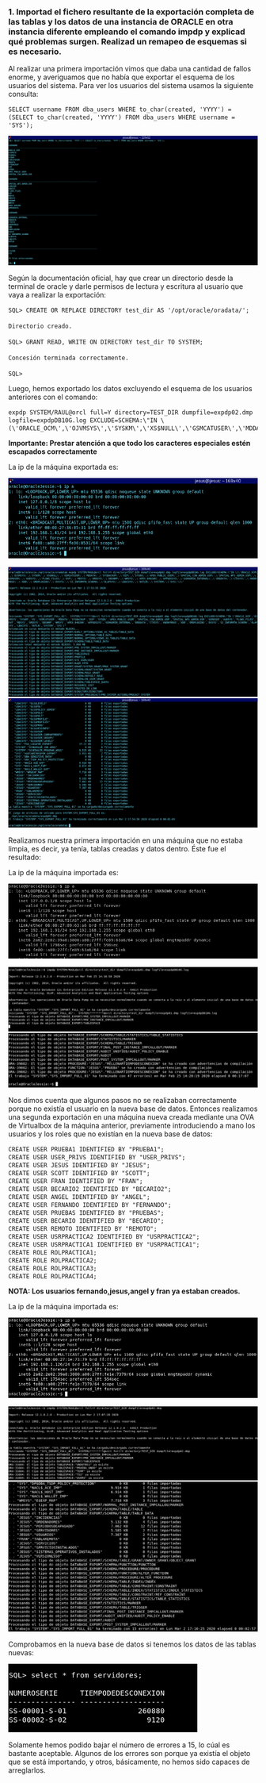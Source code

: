 ### 1. Importad el fichero resultante de la exportación completa de las tablas y los datos de una instancia de ORACLE en otra instancia diferente empleando el comando impdp y explicad qué problemas surgen. Realizad un remapeo de esquemas si es necesario.

Al realizar una primera importación vimos que daba una cantidad de fallos enorme, y averiguamos que no había que exportar el esquema de los usuarios del sistema. Para ver los usuarios del sistema usamos la siguiente consulta:

~~~
SELECT username FROM dba_users WHERE to_char(created, 'YYYY') = (SELECT to_char(created, 'YYYY') FROM dba_users WHERE username = 'SYS');
~~~

![grupal0](https://github.com/FranHuzon/Practica_Movimiento_de_datos/blob/master/images/grupal0.png)

Según la documentación oficial, hay que crear un directorio desde la terminal de oracle y darle permisos de lectura y escritura al usuario que vaya a realizar la exportación:

~~~
SQL> CREATE OR REPLACE DIRECTORY test_dir AS '/opt/oracle/oradata/';

Directorio creado.

SQL> GRANT READ, WRITE ON DIRECTORY test_dir TO SYSTEM;

Concesión terminada correctamente.

SQL>
~~~

Luego, hemos exportado los datos excluyendo el esquema de los usuarios anteriores con el comando:

~~~
expdp SYSTEM/RAUL@orcl full=Y directory=TEST_DIR dumpfile=expdp02.dmp logfile=expdpDB10G.log EXCLUDE=SCHEMA:\"IN \(\'ORACLE_OCM\',\'OJVMSYS\',\'SYSKM\',\'XS$NULL\',\'GSMCATUSER\',\'MDDATA\',\'SYSBACKUP\',\'DIP\',\'SYSDG\',\'APEX_PUBLIC_USER\',\'SPATIAL_CSW_ADMIN_USR\',\'SPATIAL_WFS_ADMIN_USR\',\'GSMUSER\',\'AUDSYS\',\'FLOWS_FILES\',\'DVF\',\'MDSYS\',\'ORDSYS\',\'DBSNMP\',\'WMSYS\',\'APEX_040200\',\'APPQOSSYS\',\'GSMADMIN_INTERNAL\',\'ORDDATA\',\'CTXSYS\',\'ANONYMOUS\',\'XDB\',\'ORDPLUGINS\',\'DVSYS\',\'SI_INFORMTN_SCHEMA\',\'OLAPSYS\',\'LBACSYS\',\'OUTLN\',\'SYSTEM\',\'SYS\'\)\"
~~~

**Importante: Prestar atención a que todo los caracteres especiales estén escapados correctamente**

La ip de la máquina exportada es:

![ip1](https://github.com/FranHuzon/Practica_Movimiento_de_datos/blob/master/images/ip1.png)

![grupal01](https://github.com/FranHuzon/Practica_Movimiento_de_datos/blob/master/images/grupal01.png)
![grupal02](https://github.com/FranHuzon/Practica_Movimiento_de_datos/blob/master/images/grupal02.png)

Realizamos nuestra primera importación en una máquina que no estaba limpia, es decir, ya tenía, tablas creadas y datos dentro. Éste fue el resultado:

La ip de la máquina importada es:

![ip3](https://github.com/FranHuzon/Practica_Movimiento_de_datos/blob/master/images/ip3.png)

![grupal1](https://github.com/FranHuzon/Practica_Movimiento_de_datos/blob/master/images/grupal1.png)
![grupal2](https://github.com/FranHuzon/Practica_Movimiento_de_datos/blob/master/images/grupal2.png)

Nos dimos cuenta que algunos pasos no se realizaban correctamente porque no existía el usuario en la nueva base de datos. Entonces realizamos una segunda exportación en una máquina nueva creada mediante una OVA de Virtualbox de la máquina anterior, previamente introduciendo a mano los usuarios y los roles que no existían en la nueva base de datos:

~~~
CREATE USER PRUEBA1 IDENTIFIED BY "PRUEBA1";
CREATE USER USER_PRIVS IDENTIFIED BY "USER_PRIVS";
CREATE USER JESUS IDENTIFIED BY "JESUS";
CREATE USER SCOTT IDENTIFIED BY "SCOTT";
CREATE USER FRAN IDENTIFIED BY "FRAN";
CREATE USER BECARIO2 IDENTIFIED BY "BECARIO2";
CREATE USER ANGEL IDENTIFIED BY "ANGEL";
CREATE USER FERNANDO IDENTIFIED BY "FERNANDO";
CREATE USER PRUEBAS IDENTIFIED BY "PRUEBAS";
CREATE USER BECARIO IDENTIFIED BY "BECARIO";
CREATE USER REMOTO IDENTIFIED BY "REMOTO";
CREATE USER USRPRACTICA2 IDENTIFIED BY "USRPRACTICA2";
CREATE USER USRPRACTICA1 IDENTIFIED BY "USRPRACTICA1";
CREATE ROLE ROLPRACTICA1;
CREATE ROLE ROLPRACTICA2;
CREATE ROLE ROLPRACTICA3;
CREATE ROLE ROLPRACTICA4;
~~~

**NOTA: Los usuarios fernando,jesus,angel y fran ya estaban creados.**

La ip de la máquina importada es:

![ip2](https://github.com/FranHuzon/Practica_Movimiento_de_datos/blob/master/images/ip2.png)

![grupal3](https://github.com/FranHuzon/Practica_Movimiento_de_datos/blob/master/images/grupal3.png)
![grupal4](https://github.com/FranHuzon/Practica_Movimiento_de_datos/blob/master/images/grupal4.png)

Comprobamos en la nueva base de datos si tenemos los datos de las tablas nuevas:

![grupal5](https://github.com/FranHuzon/Practica_Movimiento_de_datos/blob/master/images/grupal5.png)

Solamente hemos podido bajar el número de errores a 15, lo cúal es bastante aceptable. Algunos de los errores son porque ya existía el objeto que se está importando, y otros, básicamente, no hemos sido capaces de arreglarlos.
